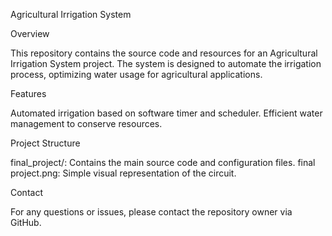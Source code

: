 Agricultural Irrigation System

Overview

This repository contains the source code and resources for an Agricultural Irrigation System project. The system is designed to automate the irrigation process, optimizing water usage for agricultural applications.

Features

Automated irrigation based on software timer and scheduler.
Efficient water management to conserve resources.

Project Structure

final_project/: Contains the main source code and configuration files.
final project.png: Simple visual representation of the circuit.

Contact

For any questions or issues, please contact the repository owner via GitHub.

